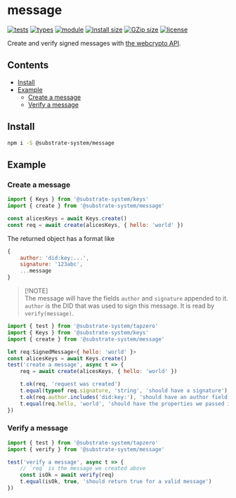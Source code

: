 # message

[![tests](https://img.shields.io/github/actions/workflow/status/substrate-system/message/nodejs.yml?style=flat-square)](https://github.com/substrate-system/message/actions/workflows/nodejs.yml)
[![types](https://img.shields.io/npm/types/msgpackr?style=flat-square)](README.md)
[![module](https://img.shields.io/badge/module-ESM%2FCJS-blue?style=flat-square)](README.md)
[![install size](https://flat.badgen.net/packagephobia/install/@substrate-system/message)](https://packagephobia.com/result?p=@substrate-system/message)
[![GZip size](https://flat.badgen.net/bundlephobia/minzip/@substrate-system/message)](https://bundlephobia.com/package/@substrate-system/message)
[![license](https://img.shields.io/badge/license-Big_Time-blue?style=flat-square)](LICENSE)


Create and verify signed messages with [the webcrypto API](https://developer.mozilla.org/en-US/docs/Web/API/Web_Crypto_API).


## Contents

<!-- toc -->

- [Install](#install)
- [Example](#example)
  * [Create a message](#create-a-message)
  * [Verify a message](#verify-a-message)

<!-- tocstop -->

## Install

```sh
npm i -S @substrate-system/message
```

## Example

### Create a message
```js
import { Keys } from '@substrate-system/keys'
import { create } from '@substrate-system/message'

const alicesKeys = await Keys.create()
const req = await create(alicesKeys, { hello: 'world' })
```

The returned object has a format like
```js
{
    author: 'did:key:...',
    signature: '123abc',
    ...message
}
```

>
> [!NOTE]  
> The message will have the fields `author` and `signature` appended to it.
> `author` is the DID that was used to sign this message. It is read
> by `verify(message)`.
>

```js
import { test } from '@substrate-system/tapzero'
import { Keys } from '@substrate-system/keys'
import { create } from '@substrate-system/message'

let req:SignedMessage<{ hello: 'world' }>
const alicesKeys = await Keys.create()
test('create a message', async t => {
    req = await create(alicesKeys, { hello: 'world' })

    t.ok(req, 'request was created')
    t.equal(typeof req.signature, 'string', 'should have a signature')
    t.ok(req.author.includes('did:key:'), 'should have an author field')
    t.equal(req.hello, 'world', 'should have the properties we passed in')
})
```

### Verify a message
```js
import { test } from '@substrate-system/tapzero'
import { verify } from '@substrate-system/message'

test('verify a message', async t => {
    // `req` is the message we created above
    const isOk = await verify(req)
    t.equal(isOk, true, 'should return true for a valid message')
})
```

